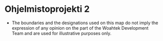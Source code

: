# Ohjelmistoprojekti 2

* The boundaries and the designations used on this map do not imply the expression of any opinion on the part of the Woahtek Development Team and are used for illustrative purposes only.